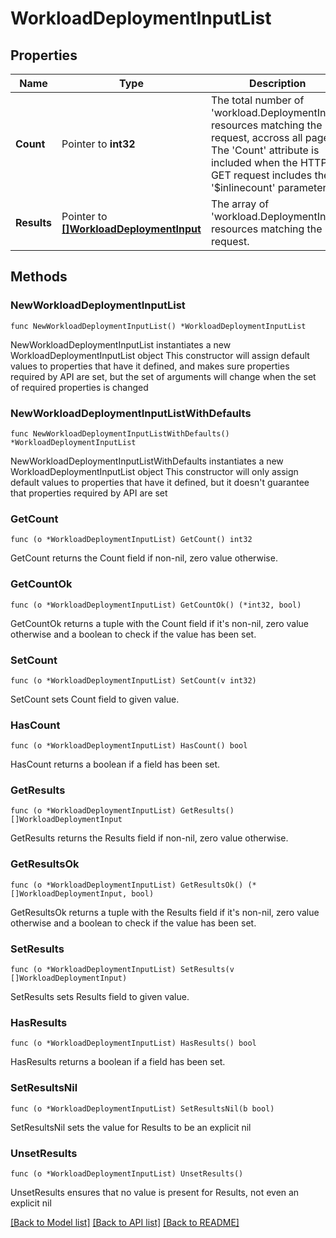 # WorkloadDeploymentInputList

## Properties

Name | Type | Description | Notes
------------ | ------------- | ------------- | -------------
**Count** | Pointer to **int32** | The total number of &#39;workload.DeploymentInput&#39; resources matching the request, accross all pages. The &#39;Count&#39; attribute is included when the HTTP GET request includes the &#39;$inlinecount&#39; parameter. | [optional] 
**Results** | Pointer to [**[]WorkloadDeploymentInput**](WorkloadDeploymentInput.md) | The array of &#39;workload.DeploymentInput&#39; resources matching the request. | [optional] 

## Methods

### NewWorkloadDeploymentInputList

`func NewWorkloadDeploymentInputList() *WorkloadDeploymentInputList`

NewWorkloadDeploymentInputList instantiates a new WorkloadDeploymentInputList object
This constructor will assign default values to properties that have it defined,
and makes sure properties required by API are set, but the set of arguments
will change when the set of required properties is changed

### NewWorkloadDeploymentInputListWithDefaults

`func NewWorkloadDeploymentInputListWithDefaults() *WorkloadDeploymentInputList`

NewWorkloadDeploymentInputListWithDefaults instantiates a new WorkloadDeploymentInputList object
This constructor will only assign default values to properties that have it defined,
but it doesn't guarantee that properties required by API are set

### GetCount

`func (o *WorkloadDeploymentInputList) GetCount() int32`

GetCount returns the Count field if non-nil, zero value otherwise.

### GetCountOk

`func (o *WorkloadDeploymentInputList) GetCountOk() (*int32, bool)`

GetCountOk returns a tuple with the Count field if it's non-nil, zero value otherwise
and a boolean to check if the value has been set.

### SetCount

`func (o *WorkloadDeploymentInputList) SetCount(v int32)`

SetCount sets Count field to given value.

### HasCount

`func (o *WorkloadDeploymentInputList) HasCount() bool`

HasCount returns a boolean if a field has been set.

### GetResults

`func (o *WorkloadDeploymentInputList) GetResults() []WorkloadDeploymentInput`

GetResults returns the Results field if non-nil, zero value otherwise.

### GetResultsOk

`func (o *WorkloadDeploymentInputList) GetResultsOk() (*[]WorkloadDeploymentInput, bool)`

GetResultsOk returns a tuple with the Results field if it's non-nil, zero value otherwise
and a boolean to check if the value has been set.

### SetResults

`func (o *WorkloadDeploymentInputList) SetResults(v []WorkloadDeploymentInput)`

SetResults sets Results field to given value.

### HasResults

`func (o *WorkloadDeploymentInputList) HasResults() bool`

HasResults returns a boolean if a field has been set.

### SetResultsNil

`func (o *WorkloadDeploymentInputList) SetResultsNil(b bool)`

 SetResultsNil sets the value for Results to be an explicit nil

### UnsetResults
`func (o *WorkloadDeploymentInputList) UnsetResults()`

UnsetResults ensures that no value is present for Results, not even an explicit nil

[[Back to Model list]](../README.md#documentation-for-models) [[Back to API list]](../README.md#documentation-for-api-endpoints) [[Back to README]](../README.md)


